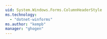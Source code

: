 ```yaml
---
uid: System.Windows.Forms.ColumnHeaderStyle
ms.technology: 
  - "dotnet-winforms"
ms.author: "kempb"
manager: "ghogen"
---
```

